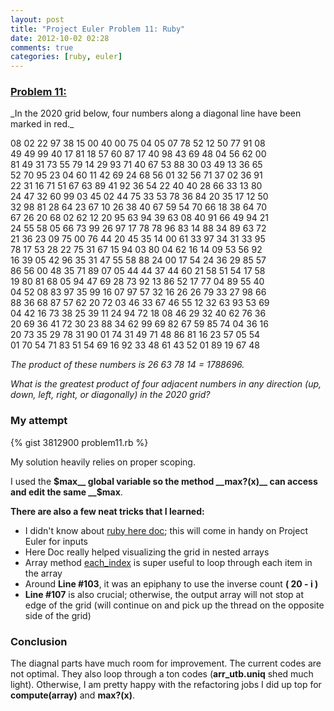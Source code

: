 ```yaml
---
layout: post
title: "Project Euler Problem 11: Ruby"
date: 2012-10-02 02:28
comments: true
categories: [ruby, euler]
---
```


<h3><a href="http://projecteuler.net/problem=11">Problem 11:</a></h3>
_In the 2020 grid below, four numbers along a diagonal line have been marked in red._

08 02 22 97 38 15 00 40 00 75 04 05 07 78 52 12 50 77 91 08  
49 49 99 40 17 81 18 57 60 87 17 40 98 43 69 48 04 56 62 00  
81 49 31 73 55 79 14 29 93 71 40 67 53 88 30 03 49 13 36 65  
52 70 95 23 04 60 11 42 69 24 68 56 01 32 56 71 37 02 36 91  
22 31 16 71 51 67 63 89 41 92 36 54 22 40 40 28 66 33 13 80  
24 47 32 60 99 03 45 02 44 75 33 53 78 36 84 20 35 17 12 50  
32 98 81 28 64 23 67 10 26 38 40 67 59 54 70 66 18 38 64 70  
67 26 20 68 02 62 12 20 95 63 94 39 63 08 40 91 66 49 94 21  
24 55 58 05 66 73 99 26 97 17 78 78 96 83 14 88 34 89 63 72  
21 36 23 09 75 00 76 44 20 45 35 14 00 61 33 97 34 31 33 95  
78 17 53 28 22 75 31 67 15 94 03 80 04 62 16 14 09 53 56 92  
16 39 05 42 96 35 31 47 55 58 88 24 00 17 54 24 36 29 85 57  
86 56 00 48 35 71 89 07 05 44 44 37 44 60 21 58 51 54 17 58  
19 80 81 68 05 94 47 69 28 73 92 13 86 52 17 77 04 89 55 40  
04 52 08 83 97 35 99 16 07 97 57 32 16 26 26 79 33 27 98 66  
88 36 68 87 57 62 20 72 03 46 33 67 46 55 12 32 63 93 53 69  
04 42 16 73 38 25 39 11 24 94 72 18 08 46 29 32 40 62 76 36  
20 69 36 41 72 30 23 88 34 62 99 69 82 67 59 85 74 04 36 16  
20 73 35 29 78 31 90 01 74 31 49 71 48 86 81 16 23 57 05 54  
01 70 54 71 83 51 54 69 16 92 33 48 61 43 52 01 89 19 67 48  

_The product of these numbers is 26  63  78  14 = 1788696._

_What is the greatest product of four adjacent numbers in any direction
(up, down, left, right, or diagonally) in the 2020 grid?_
<h3> My attempt </h3>

{% gist 3812900 problem11.rb %}

My solution heavily relies on proper scoping.

I used the __$max__ global variable so the method __max?(x)__ can access and edit the same __$max__.

__There are also a few neat tricks that I learned:__

  + I didn't know about <a href="http://en.wikipedia.org/wiki/Here_document#Ruby">ruby here doc</a>; this will come in handy on Project Euler for inputs
  + Here Doc really helped visualizing the grid in nested arrays
  + Array method <a href="http://www.ruby-doc.org/core-1.9.3/Array.html#method-i-each_index">each_index</a> is super useful to loop through each item in the array
  + Around __Line #103__, it was an epiphany to use the inverse count __( 20 - i )__
  + __Line #107__ is also crucial; otherwise, the output array will not stop at edge of the grid (will continue on and pick up the thread on the opposite side of the grid)


<h3> Conclusion </h3>

The diagnal parts have much room for improvement. The current codes are not optimal. They also loop through a ton codes (__arr_utb.uniq__ shed much light). Otherwise, I am pretty happy with the refactoring jobs I did up top for __compute(array)__ and __max?(x)__.

